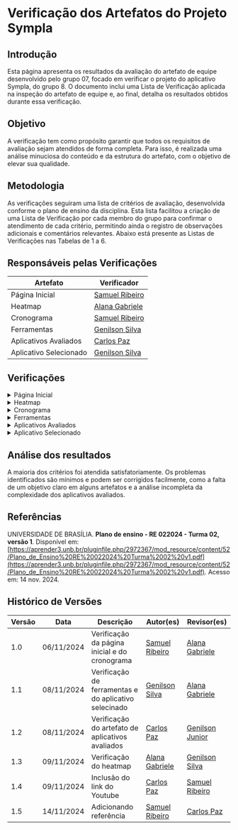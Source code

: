# Verificação dos Artefatos do Projeto Sympla

## Introdução

Esta página apresenta os resultados da avaliação do artefato de equipe desenvolvido pelo grupo 07, focado em verificar o projeto do aplicativo Sympla, do grupo 8. O documento inclui uma Lista de Verificação aplicada na inspeção do artefato de equipe e, ao final, detalha os resultados obtidos durante essa verificação.

## Objetivo

A verificação tem como propósito garantir que todos os requisitos de avaliação sejam atendidos de forma completa. Para isso, é realizada uma análise minuciosa do conteúdo e da estrutura do artefato, com o objetivo de elevar sua qualidade.

## Metodologia

As verificações seguiram uma lista de critérios de avaliação, desenvolvida conforme o plano de ensino da disciplina. Esta lista facilitou a criação de uma Lista de Verificação por cada membro do grupo para confirmar o atendimento de cada critério, permitindo ainda o registro de observações adicionais e comentários relevantes. Abaixo está presente as Listas de Verificações nas Tabelas de 1 a 6.

## Responsáveis pelas Verificações

| Artefato               | Verificador                                        |
| ---------------------- | -------------------------------------------------- |
| Página Inicial         | [Samuel Ribeiro](https://github.com/SamuelRicosta) |
| Heatmap                | [Alana Gabriele](https://github.com/alanagabriele) |
| Cronograma             | [Samuel Ribeiro](https://github.com/SamuelRicosta) |
| Ferramentas            | [Genilson Silva](https://github.com/GenilsonJrs)   |
| Aplicativos Avaliados  | [Carlos Paz](https://github.com/dudupaz)           |
| Aplicativo Selecionado | [Genilson Silva](https://github.com/GenilsonJrs)   |

## Verificações

<details>
  <summary>Página Inicial</summary>

<h2>Lista de Verificação</h2>

  <div style="text-align: center;">
    <p><strong>Tabela 1: Lista de Verificação</strong></p>
  </div>

<table>
  <thead>
    <tr>
      <th>Número</th>
      <th>GitHub Pages possui:</th>
      <th>Avaliação</th>
      <th>Versão e data da última avaliação</th>
    </tr>
  </thead>
  <tbody>
    <tr>
      <td>1</td>
      <td>A página exibe todos os membros da equipe conforme as informações fornecidas na planilha?</td>
      <td>Sim</td>
      <td>Versão 1.1 - 07/11</td>
    </tr>
    <tr>
      <td>2</td>
      <td>O artefato exibe um histórico de versões, detalhando versão, data e responsáveis?</td>
      <td>Sim</td>
      <td>Versão 1.1 - 07/11</td>
    </tr>
    <tr>
      <td>3</td>
      <td>Cada membro da equipe está representado com foto e nome visíveis na página inicial?</td>
      <td>Sim</td>
      <td>Versão 1.1 - 07/11</td>
    </tr>
    <tr>
      <td>4</td>
      <td>A página contém uma introdução explicativa sobre o conteúdo e objetivos do artefato?</td>
      <td>Sim</td>
      <td>Versão 1.1 - 07/11</td>
    </tr>
    <tr>
      <td>5</td>
      <td>Os textos estão redigidos de acordo com a norma culta e sem erros de digitação ou gramática?</td>
      <td>Sim</td>
      <td>Versão 1.1 - 07/11</td>
    </tr>
    <tr>
      <td>6</td>
      <td>Todas as tabelas e imagens mencionadas no texto estão corretamente legendadas e com fontes?</td>
      <td>Sim</td>
      <td>Versão 1.1 - 07/11</td>
    </tr>
  </tbody>
</table>

<p style="text-align: center; font-size: 14px;">
    Autor: <a href="https://github.com/SamuelRicosta" target="_blank">Samuel Ribeiro</a>
  </p>

<h2>Resultado</h2>

<p>Durante a avaliação da página inicial, não foram encontradas dificuldades. Todos os critérios foram atendidos de forma satisfatória</p>

<h2>Recomendações</h2>

<p>Apesar de tudo estar conforme o esperado, é importante garantir que o histórico de versões continue sendo atualizado à medida que o projeto avança.</p>

<h2>Gravação</h2>

<div style="text-align: center">
<p>Vídeo 1 - Verificação do artefato</p>
</div>
 
<iframe width="560" height="315" src="https://www.youtube.com/embed/JSkTInnOAwM?si=ijY-61gXe0a7DwhS" title="YouTube video player" frameborder="0" allow="accelerometer; autoplay; clipboard-write; encrypted-media; gyroscope; picture-in-picture; web-share" referrerpolicy="strict-origin-when-cross-origin" allowfullscreen></iframe>

<p style="text-align: center; font-size: 14px;">
    Autor: <a href="https://github.com/SamuelRicosta" target="_blank">Samuel Ribeiro</a>
  </p>

</details>

<!-- Heatmap -->
<details>
  <summary>Heatmap</summary>

<h2>Lista de Verificação</h2>

  <div style="text-align: center;">
    <p><strong>Tabela 2: Lista de Verificação</strong></p>
  </div>

<table>
  <thead>
    <tr>
      <th>Número</th>
      <th>O GitHub Pages possui:</th>
      <th>Avaliação</th>
      <th>Versão e Data da última avaliação</th>
    </tr>
  </thead>
  <tbody>
    <tr>
      <td>1</td>
      <td>O artefato possui introdução?</td>
      <td>Sim</td>
      <td>v 1.1 - 28/10</td>
    </tr>
    <tr>
      <td>3</td>
      <td>As tabelas e imagens possuem legenda e fonte e elas são chamadas dentro do texto?</td>
      <td>Sim</td>
      <td>v 1.1 - 28/10</td>
    </tr>
    <tr>
      <td>4</td>
      <td>O Histórico de Versões está padronizado?</td>
      <td>Sim</td>
      <td>v 1.1 - 28/10</td>
    </tr>
    <tr>
      <td>5</td>
      <td>O(s) autor(es) e o(s) revisor(es) do artefato estão identificados?</td>
      <td>Sim</td>
      <td>v 1.1 - 28/10</td>
    </tr>
    <tr>
      <td>6</td>
      <td>Referências bibliográficas e/ou bibliografia estão incluídas?</td>
      <td>Sim</td>
      <td>v 1.1 - 28/10</td>
    </tr>
  </tbody>
</table>
<p style="text-align: center;">Autor - <a href="https://github.com/alanagabriele">Alana Gabriele</a></p>

<h2>Resultado</h2>

<p>Nenhum problema foi encontrado.
</p>

<h2>Gravação</h2>

<div style="text-align: center">
<p>Vídeo 2 - Verificação do artefato</p>
</div>
 
<iframe width="560" height="315" src="https://www.youtube.com/embed/hIQZl6sWpMI?si=KLPTplnsYCCr1qQ1" title="YouTube video player" frameborder="0" allow="accelerometer; autoplay; clipboard-write; encrypted-media; gyroscope; picture-in-picture; web-share" referrerpolicy="strict-origin-when-cross-origin" allowfullscreen></iframe>

<p style="text-align: center;">Autor - <a href="https://github.com/alanagabriele">Alana Gabriele</a></p>

</details>

<!-- cronograma -->
<details>
  <summary>Cronograma</summary>

<h2>Lista de Verificação</h2>

  <div style="text-align: center;">
    <p><strong>Tabela 3: Lista de Verificação</strong></p>
  </div>
<table>
  <thead>
    <tr>
      <th>Número</th>
      <th>GitHub Pages possui:</th>
      <th>Avaliação</th>
      <th>Versão e data da última avaliação</th>
    </tr>
  </thead>
  <tbody>
    <tr>
      <td>1</td>
      <td>O cronograma do planejamento apresenta todas as atividades de todas as etapas para cada integrante com as datas de início e fim das entregas dos artefatos e com o período de revisão deles?</td>
      <td>Sim</td>
      <td>Versão 1.0 - 08/11</td>
    </tr>
    <tr>
      <td>2</td>
      <td>O cronograma do planejamento apresenta um período de gravação da apresentação de cada etapa?</td>
      <td>Sim</td>
      <td>Versão 1.0 - 08/11</td>
    </tr>
    <tr>
      <td>3</td>
      <td>O artefato inclui uma seção de escopo do projeto?</td>
      <td>Sim</td>
      <td>Versão 1.0 - 08/11</td>
    </tr>
    <tr>
      <td>4</td>
      <td>O cronograma prevê um período de revisão/ajustes nos artefatos devido às considerações dos monitores/professor?</td>
      <td>Sim</td>
      <td>Versão 1.0 - 08/11</td>
    </tr>
    <tr>
      <td>5</td>
      <td>O cronograma executado com quem realizou cada artefato/atividade com as datas de início e fim da construção/realização do artefato/atividade?</td>
      <td>Sim</td>
      <td>Versão 1.0 - 08/11</td>
    </tr>
    <tr>
      <td>6</td>
      <td>Foram utilizadas referências bibliográficas adequadas?</td>
      <td>Sim</td>
      <td>Versão 1.0 - 08/11</td>
    </tr>
    <tr>
      <td>7</td>
      <td>Há um Histórico de Versões atualizado?</td>
      <td>Sim</td>
      <td>Versão 1.0 - 08/11</td>
    </tr>
    <tr>
      <td>8</td>
      <td>Foram utilizadas referências bibliográficas adequadas?</td>
      <td>Sim</td>
      <td>Versão 1.0 - 08/11</td>
    </tr>
    <tr>
      <td>9</td>
      <td>As revisões foram realizadas por um membro diferente do autor original?</td>
      <td>Sim</td>
      <td>Versão 1.0 - 08/11</td>
    </tr>
  </tbody>
</table>

<p style="text-align: center; font-size: 14px;">
    Autor: <a href="https://github.com/SamuelRicosta" target="_blank">Samuel Ribeiro</a>
  </p>

<h2> Dificuldades Observadas</h2>

<p>
Durante a análise do cronograma do projeto, não foram encontradas dificuldades significativas ou falhas nos critérios avaliados. O cronograma abrangeu todas as etapas necessárias, incluindo as atividades de cada integrante, com datas de início, fim e períodos de revisão.
</p>

<h2> Recomendações</h2>
<p>Embora não tenha sido identificado nenhum erro, é importante manter a continuidade nas revisões e garantir que as atividades sigam o cronograma estabelecido. </p>

<h2>Gravação</h2>

<div style="text-align: center">
<p>Vídeo 3 - Verificação do artefato</p>
</div>
 
<iframe width="560" height="315" src="https://www.youtube.com/embed/u4hSuC_ZYkA?si=0r69p61vD5zRtw2N" title="YouTube video player" frameborder="0" allow="accelerometer; autoplay; clipboard-write; encrypted-media; gyroscope; picture-in-picture; web-share" referrerpolicy="strict-origin-when-cross-origin" allowfullscreen></iframe>

<p style="text-align: center; font-size: 14px;">
    Autor: <a href="https://github.com/SamuelRicosta" target="_blank">Samuel Ribeiro</a>
  </p>

</details>

<!-- ferramentas -->
<details>
  <summary>Ferramentas</summary>

<h2>Lista de Verificação</h2>

  <div style="text-align: center;">
    <p><strong>Tabela 4: Lista de Verificação</strong></p>
  </div>

<table>
  <thead>
    <tr>
      <th>Número</th>
      <th>GitHub Pages possui:</th>
      <th>Avaliação</th>
      <th>Versão e Data da última avaliação</th>
    </tr>
  </thead>
  <tbody>
    <tr>
      <td>1</td>
      <td>O artefato possui introdução?</td>
      <td>Sim</td>
      <td>v 1.0 - 08/11</td>
    </tr>
    <tr>
      <td>2</td>
      <td>O artefato possui objetivo?</td>
      <td>Não</td>
      <td>v 1.0 - 08/11</td>
    </tr>
    <tr>
      <td>3</td>
      <td>Descrição e imagem das ferramentas?</td>
      <td>Sim</td>
      <td>v 1.0 - 08/11</td>
    </tr>
    <tr>
      <td>4</td>
      <td>Referências bibliográficas e/ou bibliografia?</td>
      <td>Sim</td>
      <td>v 1.0 - 08/11</td>
    </tr>
    <tr>
      <td>5</td>
      <td>As tabelas e imagens possuem legenda e fonte e elas são chamadas dentro do texto?</td>
      <td>Não se aplica</td>
      <td>v 1.0 - 08/11</td>
    </tr>
    <tr>
      <td>6</td>
      <td>Os textos estão escritos em norma culta e sem erros de digitação?</td>
      <td>Sim</td>
      <td>v 1.0 - 08/11</td>
    </tr>
    <tr>
      <td>7</td>
      <td>O artefato possui histórico de versões apresentando a versão, a data e os responsáveis?</td>
      <td>Sim</td>
      <td>v 1.0 - 08/11</td>
    </tr>
  </tbody>
</table>

<p style="text-align: center;">Autor - <a href="https://github.com/GenilsonJrs">Genilson Junior</a></p>

<h2> Problemas</h2>

<p>
O único problema identificado foi a ausência de um objetivo específico e datado apresentado em tópico. Embora pareça um detalhe simples, isso pode gerar questionamentos.
</p>

<h2> Recomendações</h2>
<p>Incluir um tópico dedicado aos objetivos, acompanhado de uma explicação mais detalhada sobre a finalidade do artefato.
 </p>

<h2>Gravação</h2>

<p >O vídeo pode ser visto direto no <a href="https://www.youtube.com/watch?v=NDltUM5PDgI">YouTube.</a></p>

<div style="text-align: center">
<p>Vídeo 4 - Verificação do artefato</p>
</div>

<iframe width="560" height="315" src="https://www.youtube.com/embed/NDltUM5PDgI?si=f5cnJjCnDYeLf_R9" title="YouTube video player" frameborder="0" allow="accelerometer; autoplay; clipboard-write; encrypted-media; gyroscope; picture-in-picture; web-share" referrerpolicy="strict-origin-when-cross-origin" allowfullscreen></iframe>

<p style="text-align: center;">Autor - <a href="https://github.com/GenilsonJrs">Genilson Junior</a></p>

</details>

 <!-- Aplicativos Avaliados -->
<details>
  <summary>Aplicativos Avaliados</summary>

<h2>Lista de Verificação</h2>

  <div style="text-align: center;">
    <p><strong>Tabela 5: Lista de Verificação</strong></p>
  </div>

<table>
  <thead>
    <tr>
      <th>Número</th>
      <th>GitHub Pages possui:</th>
      <th>Avaliação</th>
      <th>Versão e Data da última avaliação</th>
    </tr>
  </thead>
  <tbody>
    <tr>
      <td>1</td>
      <td>O artefato possui introdução?</td>
      <td>Sim</td>
      <td>v 1.0 - 08/11</td>
    </tr>
    <tr>
      <td>2</td>
      <td>Todos os aplicativos escolhidos são Open Source (Código Aberto)?</td>
      <td>Sim</td>
      <td>v 1.1 - 08/11</td>
    </tr>
    <tr>
      <td>3</td>
      <td>Cada um dos integrantes avaliou um aplicativo?</td>
      <td>Sim</td>
      <td>v 1.1 - 08/11</td>
    </tr>
    <tr>
      <td>4</td>
      <td>Cada aplicativo possui uma descrição?</td>
      <td>Sim</td>
      <td>v 1.1 - 08/11</td>
    </tr>
    <tr>
      <td>5</td>
      <td>É mencionada a complexidade de cada aplicativo?</td>
      <td>Incompleto</td>
      <td>v 1.0 - 08/11</td>
    </tr>
    <tr>
      <td>6</td>
      <td>Os aplicativos nunca foram trabalhados anteriormente na disciplina?</td>
      <td>Sim</td>
      <td>v 1.1 - 08/11</td>
    </tr>
    <tr>
      <td>7</td>
      <td>Os textos dos artefatos estão escritos em norma culta e sem erros de digitação?</td>
      <td>Sim</td>
      <td>v 1.1 - 08/11</td>
    </tr>
    <tr>
      <td>8</td>
      <td>Todas as tabelas e imagens são mencionadas no texto, possuem legendas e fontes?</td>
      <td>Sim</td>
      <td>v 1.1 - 08/11</td>
    </tr>
    <tr>
      <td>9</td>
      <td>O artefato possui bibliografia ou referência bibliográfica?</td>
      <td>Sim</td>
      <td>v 1.1 - 08/11</td>
    </tr>
    <tr>
      <td>10</td>
      <td>O artefato possui histórico de versões, apresentando a versão, a data e os responsáveis?</td>
      <td>Sim</td>
      <td>v 1.1 - 08/11</td>
    </tr>
  </tbody>
</table>

<p style="text-align: center; font-size: 14px;">
    Autor: <a href="https://github.com/dudupaz" target="_blank">Carlos Paz</a>
  </p>

<h2> Recomendações</h2>
<p>Seria benéfico incluir análises sobre a complexidade de cada aplicativo, destacando aspectos técnicos e funcionalidades.
 </p>

<h2>Gravação</h2>

<div style="text-align: center">
<p>Vídeo 5 - Verificação do artefato</p>
</div>

<iframe width="560" height="315" src="https://www.youtube.com/embed/O4lMiWf58Jk" title="YouTube video player" frameborder="0" allow="accelerometer; autoplay; clipboard-write; encrypted-media; gyroscope; picture-in-picture; web-share" referrerpolicy="strict-origin-when-cross-origin" allowfullscreen></iframe>

<p style="text-align: center; font-size: 14px;">
    Autor: <a href="https://github.com/dudupaz" target="_blank">Carlos Paz</a>
  </p>
</details>

<!-- Aplicativo Selecionado -->
<details>
  <summary>Aplicativo Selecionado</summary>

<h2>Lista de Verificação</h2>

  <div style="text-align: center;">
    <p><strong>Tabela 6: Lista de Verificação</strong></p>
  </div>

<table>
  <thead>
    <tr>
      <th>Número</th>
      <th>GitHub Pages possui:</th>
      <th>Avaliação</th>
      <th>Versão e Data da última avaliação</th>
    </tr>
  </thead>
  <tbody>
    <tr>
      <td>1</td>
      <td>O artefato possui introdução?</td>
      <td>Sim</td>
      <td>v 1.0 - 08/11</td>
    </tr>
    <tr>
      <td>2</td>
      <td>O artefato possui objetivo?</td>
      <td>Não</td>
      <td>v 1.0 - 08/11</td>
    </tr>
    <tr>
      <td>3</td>
      <td>Motivação e critérios para a escolha do aplicativo?</td>
      <td>Sim</td>
      <td>v 1.0 - 08/11</td>
    </tr>
    <tr>
      <td>4</td>
      <td>Referências bibliográficas e/ou bibliografia?</td>
      <td>Sim</td>
      <td>v 1.0 - 08/11</td>
    </tr>
    <tr>
      <td>5</td>
      <td>As tabelas e imagens possuem legenda e fonte e são chamadas dentro do texto?</td>
      <td>Não se aplica</td>
      <td>v 1.0 - 08/11</td>
    </tr>
    <tr>
      <td>6</td>
      <td>Os textos estão escritos em norma culta e sem erros de digitação?</td>
      <td>Sim</td>
      <td>v 1.0 - 08/11</td>
    </tr>
    <tr>
      <td>7</td>
      <td>O artefato possui histórico de versões apresentando a versão, a data e os responsáveis?</td>
      <td>Sim</td>
      <td>v 1.0 - 08/11</td>
    </tr>
  </tbody>
</table>

<p style="text-align: center;">Autor - <a href="https://github.com/GenilsonJrs">Genilson Junior</a></p>

<h2> Problemas</h2>

<p>
O único problema identificado foi a ausência de um objetivo específico e datado apresentado em tópico. Embora pareça um detalhe simples, isso pode gerar questionamentos.
</p>

<h2> Recomendações</h2>
<p>Incluir um tópico dedicado aos objetivos, acompanhado de uma explicação mais detalhada sobre a finalidade do artefato.
 </p>

<h2>Gravação</h2>

<p >O vídeo pode ser visto direto no <a href="https://www.youtube.com/watch?v=PnM20gaJa1g">YouTube.</a></p>

<div style="text-align: center">
<p>Vídeo 6 - Verificação do artefato</p>
</div>

<iframe width="560" height="315" src="https://www.youtube.com/embed/PnM20gaJa1g?si=26K5KQNOnb6BRRpC" title="YouTube video player" frameborder="0" allow="accelerometer; autoplay; clipboard-write; encrypted-media; gyroscope; picture-in-picture; web-share" referrerpolicy="strict-origin-when-cross-origin" allowfullscreen></iframe>

<p style="text-align: center;">Autor - <a href="https://github.com/GenilsonJrs">Genilson Junior</a></p>

</details>

## Análise dos resultados

A maioria dos critérios foi atendida satisfatoriamente. Os problemas identificados são mínimos e podem ser corrigidos facilmente, como a falta de um objetivo claro em alguns artefatos e a análise incompleta da complexidade dos aplicativos avaliados.

## Referências

UNIVERSIDADE DE BRASÍLIA. **Plano de ensino - RE 022024 - Turma 02, versão 1**. Disponível em: [https://aprender3.unb.br/pluginfile.php/2972367/mod_resource/content/52/Plano_de_Ensino%20RE%20022024%20Turma%2002%20v1.pdf](https://aprender3.unb.br/pluginfile.php/2972367/mod_resource/content/52/Plano_de_Ensino%20RE%20022024%20Turma%2002%20v1.pdf). Acesso em: 14 nov. 2024.

## Histórico de Versões

| Versão |    Data    | Descrição                                             | Autor(es)                                          | Revisor(es)                                        |
| ------ | :--------: | ----------------------------------------------------- | -------------------------------------------------- | -------------------------------------------------- |
| 1.0    | 06/11/2024 | Verificação da página inicial e do cronograma         | [Samuel Ribeiro](https://github.com/SamuelRicosta) | [Alana Gabriele](https://github.com/alanagabriele) |
| 1.1    | 08/11/2024 | Verificação de ferramentas e do aplicativo selecinado | [Genilson Silva](https://github.com/GenilsonJrs)   | [Alana Gabriele](https://github.com/alanagabriele) |
| 1.2    | 08/11/2024 | Verificação do artefato de aplicativos avaliados      | [Carlos Paz](https://github.com/dudupaz)           | [Genilson Junior](https://github.com/GenilsonJrs)  |
| 1.3    | 09/11/2024 | Verificação do heatmap                                | [Alana Gabriele](https://github.com/alanagabriele) | [Genilson Silva](https://github.com/GenilsonJrs)   |
| 1.4    | 09/11/2024 | Inclusão do link do Youtube                           | [Carlos Paz](https://github.com/dudupaz)           | [Samuel Ribeiro](https://github.com/SamuelRicosta) |
| 1.5    | 14/11/2024 | Adicionando referência                                | [Samuel Ribeiro](https://github.com/SamuelRicosta) | [Carlos Paz](https://github.com/dudupaz)           |
